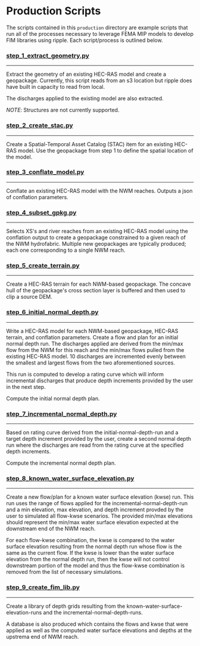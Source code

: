# Production Scripts
The scripts contained in this `production` directory are example scripts that run all of the processes necessary to leverage FEMA MIP models to develop FIM libraries using ripple. Each script/process is outlined below. 

### [step_1_extract_geometry.py](step_1_extract_geometry.py)
---
Extract the geometry of an existing HEC-RAS model and create a geopackage. Currently, this script reads from an s3 location but ripple does have built in capacity to read from local. 

The discharges applied to the existing model are also extracted.

*NOTE*: Structures are not currently supported. 

### [step_2_create_stac.py](step_2_create_stac.py)
---
Create a Spatial-Temporal Asset Catalog (STAC) item for an existing HEC-RAS model. Use the geopackage from step 1 to define the spatial location of the model. 

### [step_3_conflate_model.py](step_3_conflate_model.py)
---
Conflate an existing HEC-RAS model with the NWM reaches. Outputs a json of conflation parameters.

### [step_4_subset_gpkg.py](step_4_subset_gpkg.py)
---
Selects XS's and river reaches from an existing HEC-RAS model using the conflation output to create a geopackage constrained to a given reach of the NWM hydrofabric. Multiple new geopackages are typically produced; each one corresponding to a single NWM reach. 

### [step_5_create_terrain.py](step_5_create_terrain.py)
---
Create a HEC-RAS terrain for each NWM-based geopackage. The concave hull of the geopackage's cross section layer is buffered and then used to clip a source DEM.   

### [step_6_initial_normal_depth.py](step_6_initial_normal_depth.py)
---
Write a HEC-RAS model for each NWM-based geopackage, HEC-RAS terrain, and conflation parameters. Create a flow and plan for an initial normal depth run. The discharges applied are derived from the min/max flow from the NWM for this reach and the min/max flows pulled from the existing HEC-RAS model. 10 discharges are incremented evenly between the smallest and largest flows from the two aforementioned sources.

This run is computed to develop a rating curve which will inform incremental discharges that produce depth increments provided by the user in the next step. 

Compute the initial normal depth plan.

### [step_7_incremental_normal_depth.py](step_7_incremental_normal_depth.py)
---
Based on rating curve derived from the initial-normal-depth-run and a target depth increment provided by the user, create a second normal depth run where the discharges are read from the rating curve at the specified depth increments.

Compute the incremental normal depth plan.

### [step_8_known_water_surface_elevation.py](step_8_known_water_surface_elevation.py)
---
Create a new flow/plan for a known water surface elevation (kwse) run. This run uses the range of flows applied for the incremental-normal-depth-run and a min elevation, max elevation, and depth increment provded by the user to simulated all flow-kwse scenarios. The provided min/max elevations should represent the min/max water surface elevation expected at the downstream end of the NWM reach.

For each flow-kwse combination, the kwse is compared to the water surface elevation resulting from the normal depth run whose flow is the same as the current flow. If the kwse is lower than the water surface elevation from the normal depth run, then the kwse will not control downstream portion of the model and thus the flow-kwse combination is removed from the list of necessary simulations.   

### [step_9_create_fim_lib.py](step_9_create_fim_lib.py)
---
Create a library of depth grids resulting from the known-water-surface-elevation-runs and the incremental-normal-depth-runs. 

A database is also produced which contains the flows and kwse that were applied as well as the computed water surface elevations and depths at the upstrema end of NWM reach.
